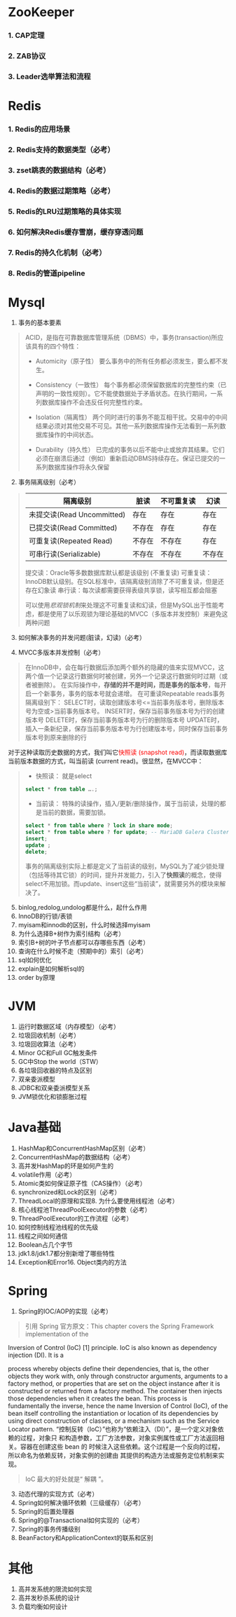 # ZooKeeper
### 1. CAP定理
### 2. ZAB协议
### 3. Leader选举算法和流程
# Redis
### 1. Redis的应用场景
### 2. Redis支持的数据类型（必考）
### 3. zset跳表的数据结构（必考）
### 4. Redis的数据过期策略（必考）
### 5. Redis的LRU过期策略的具体实现
### 6. 如何解决Redis缓存雪崩，缓存穿透问题
### 7. Redis的持久化机制（必考）
### 8. Redis的管道pipeline
# Mysql
1. 事务的基本要素
>  ACID，是指在可靠数据库管理系统（DBMS）中，事务(transaction)所应该具有的四个特性：
>
> * Automicity（原子性）
> 要么事务中的所有任务都必须发生，要么都不发生。
>
> * Consistency（一致性）
> 每个事务都必须保留数据库的完整性约束（已声明的一致性规则）。它不能使数据处于矛盾状态。在执行期间，一系列数据库操作不会违反任何完整性约束。
>
> * Isolation（隔离性）
> 两个同时进行的事务不能互相干扰。交易中的中间结果必须对其他交易不可见。其他一系列数据库操作无法看到一系列数据库操作的中间状态。
>
> * Durability（持久性）
> 已完成的事务以后不能中止或放弃其结果。它们必须在崩溃后通过（例如）重新启动DBMS持续存在。保证已提交的一系列数据库操作将永久保留

2. 事务隔离级别（必考）
> | 隔离级别 | 脏读 | 不可重复读 | 幻读 |
> | --- | --- | --- | --- |
> | 未提交读(Read Uncommitted) | 存在 | 存在 | 存在 |
> | 已提交读(Read Committed) | 不存在 | 存在 | 存在 |
> | 可重复读(Repeated Read) | 不存在 | 不存在 | 存在 |
> | 可串行读(Serializable) | 不存在 | 不存在 | 不存在 |
> 
> 提交读：Oracle等多数数据库默认都是该级别 (不重复读)
> 可重复读：InnoDB默认级别。在SQL标准中，该隔离级别消除了不可重复读，但是还存在幻象读
> 串行读：每次读都需要获得表级共享锁，读写相互都会阻塞
> 
> 可以使用*悲观锁机制*来处理这不可重复读和幻读，但是MySQL出于性能考虑，都是使用了以乐观锁为理论基础的MVCC（多版本并发控制）来避免这两种问题

3. 如何解决事务的并发问题(脏读，幻读)（必考）

4. MVCC多版本并发控制（必考）
> 在InnoDB中，会在每行数据后添加两个额外的隐藏的值来实现MVCC，这两个值一个记录这行数据何时被创建，另外一个记录这行数据何时过期（或者被删除）。 在实际操作中，**存储的并不是时间，而是事务的版本号**，每开启一个新事务，事务的版本号就会递增。 在可重读Repeatable reads事务隔离级别下：
> SELECT时，读取创建版本号<=当前事务版本号，删除版本号为空或>当前事务版本号。
> INSERT时，保存当前事务版本号为行的创建版本号
> DELETE时，保存当前事务版本号为行的删除版本号
> UPDATE时，插入一条新纪录，保存当前事务版本号为行创建版本号，同时保存当前事务版本号到原来删除的行

对于这种读取历史数据的方式，我们叫它<font color='#FF0000'>快照读 (snapshot read)</font>，而读取数据库当前版本数据的方式，叫当前读 (current read)。很显然，在MVCC中：

> * 快照读：
> 就是select
> 
> ```sql
> select * from table ….;
> ```
> 
> * 当前读：
> 特殊的读操作，插入/更新/删除操作，属于当前读，处理的都是当前的数据，需要加锁。
> 
> ```sql
> select * from table where ? lock in share mode;
> select * from table where ? for update; -- MariaDB Galera Cluster 无效
> insert;
> update ;
> delete;
> ```
> 
> 事务的隔离级别实际上都是定义了当前读的级别，MySQL为了减少锁处理（包括等待其它锁）的时间，提升并发能力，引入了<strong>快照读</strong>的概念，使得select不用加锁。而update、insert这些“当前读”，就需要另外的模块来解决了。
5. binlog,redolog,undolog都是什么，起什么作用
6. InnoDB的行锁/表锁
7. myisam和innodb的区别，什么时候选择myisam
8. 为什么选择B+树作为索引结构（必考）
9. 索引B+树的叶子节点都可以存哪些东西（必考）
10. 查询在什么时候不走（预期中的）索引（必考）
11. sql如何优化
12. explain是如何解析sql的
13. order by原理
# JVM
1. 运行时数据区域（内存模型）（必考）
2. 垃圾回收机制（必考）
3. 垃圾回收算法（必考）
4. Minor GC和Full GC触发条件
5. GC中Stop the world（STW）
6. 各垃圾回收器的特点及区别
7. 双亲委派模型
8. JDBC和双亲委派模型关系
9. JVM锁优化和锁膨胀过程
# Java基础
1. HashMap和ConcurrentHashMap区别（必考）
2. ConcurrentHashMap的数据结构（必考）
3. 高并发HashMap的环是如何产生的
4. volatile作用（必考）
5. Atomic类如何保证原子性（CAS操作）（必考）
6. synchronized和Lock的区别（必考）
7. ThreadLocal的原理和实现8. 为什么要使用线程池（必考）
9. 核心线程池ThreadPoolExecutor的参数（必考）
10. ThreadPoolExecutor的工作流程（必考）
11. 如何控制线程池线程的优先级
12. 线程之间如何通信
13. Boolean占几个字节
14. jdk1.8/jdk1.7都分别新增了哪些特性
15. Exception和Error16. Object类内的方法
# Spring
1. Spring的IOC/AOP的实现（必考）
> 引用 Spring 官方原文：This chapter covers the Spring Framework implementation of the

Inversion of Control (IoC) [1] principle. IoC is also known as dependency injection (DI). It is a

process whereby objects define their dependencies, that is, the other objects they work with, only
through constructor arguments, arguments to a factory method, or properties that are set on the
object instance after it is constructed or returned from a factory method. The container then injects
those dependencies when it creates the bean. This process is fundamentally the inverse, hence the
name Inversion of Control (IoC), of the bean itself controlling the instantiation or location of its
dependencies by using direct construction of classes, or a mechanism such as the Service Locator
pattern.
“控制反转（IoC）”也称为“依赖注入（DI）”，是一个定义对象依赖的过程，对象只
和构造参数，工厂方法参数，对象实例属性或工厂方法返回相关。容器在创建这些 bean 的
时候注入这些依赖。这个过程是一个反向的过程，所以命名为依赖反转，对象实例的创建由
其提供的构造方法或服务定位机制来实现。
> IoC 最大的好处就是“ 解耦 ”。

3. 动态代理的实现方式（必考）
4. Spring如何解决循环依赖（三级缓存）（必考）
5. Spring的后置处理器
6. Spring的@Transactional如何实现的（必考）
7. Spring的事务传播级别
8. BeanFactory和ApplicationContext的联系和区别
# 其他
1. 高并发系统的限流如何实现
2. 高并发秒杀系统的设计
3. 负载均衡如何设计
